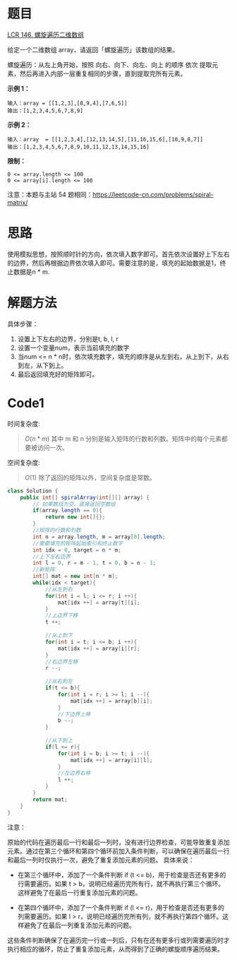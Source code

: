 # 题目
[LCR 146. 螺旋遍历二维数组](https://leetcode.cn/problems/shun-shi-zhen-da-yin-ju-zhen-lcof/description/)

给定一个二维数组 array，请返回「螺旋遍历」该数组的结果。

螺旋遍历：从左上角开始，按照 向右、向下、向左、向上 的顺序 依次 提取元素，然后再进入内部一层重复相同的步骤，直到提取完所有元素。



**示例 1：**
``` 
输入：array = [[1,2,3],[8,9,4],[7,6,5]]
输出：[1,2,3,4,5,6,7,8,9]
```
**示例 2：**
``` 
输入：array  = [[1,2,3,4],[12,13,14,5],[11,16,15,6],[10,9,8,7]]
输出：[1,2,3,4,5,6,7,8,9,10,11,12,13,14,15,16]
```


**限制：**
``` 
0 <= array.length <= 100
0 <= array[i].length <= 100
```
注意：本题与主站 54 题相同：https://leetcode-cn.com/problems/spiral-matrix/

# 思路
使用模拟思想，按照顺时针的方向，依次填入数字即可。首先依次设置好上下左右的边界，然后再根据边界依次填入即可。需要注意的是，填充的起始数据是1，终止数据是n * m.

# 解题方法
具体步骤：
1. 设置上下左右的边界，分别是t, b, l, r
2. 设置一个变量num，表示当前填充的数字
3. 当num <= n * n时，依次填充数字，填充的顺序是从左到右，从上到下，从右到左，从下到上。
4. 最后返回填充好的矩阵即可。

# Code1
时间复杂度:
> $O(n * m)$  其中 m 和 n 分别是输入矩阵的行数和列数。矩阵中的每个元素都要被访问一次。

空间复杂度:
> $O(1)$   除了返回的矩阵以外，空间复杂度是常数。


```Java
class Solution {
    public int[] spiralArray(int[][] array) {
        // 如果数组为空，直接返回空数组
        if(array.length == 0){
            return new int[]{};
        }
        //矩阵的行数和列数
        int n = array.length, m = array[0].length;
        //需要填充的矩阵起始索引和终止数字
        int idx = 0, target = n * m;
        //上下左右边界
        int l = 0, r = m - 1, t = 0, b = n - 1;
        //新矩阵
        int[] mat = new int[n * m];
        while(idx < target){
            //从左到右
            for(int i = l; i <= r; i ++){
                mat[idx ++] = array[t][i];
            }
            //上边界下移
            t ++;
            
            //从上到下
            for(int i = t; i <= b; i ++){
                mat[idx ++] = array[i][r];
            }
            //右边界左移
            r --;
            
            //从右到左
            if(t <= b){
                for(int i = r; i >= l; i --){
                    mat[idx ++] = array[b][i];
                }
                //下边界上移
                b --;
            }
            
            //从下到上
            if(l <= r){
                for(int i = b; i >= t; i --){
                    mat[idx ++] = array[i][l];
                }
                //左边界右移
                l ++;
            }
        }
        return mat;
    }
}
```

注意：

原始的代码在遍历最后一行和最后一列时，没有进行边界检查，可能导致重复添加元素。通过在第三个循环和第四个循环前加入条件判断，可以确保在遍历最后一行和最后一列时仅执行一次，避免了重复添加元素的问题。
具体来说：

* 在第三个循环中，添加了一个条件判断 if (t <= b)，用于检查是否还有更多的行需要遍历。如果 t > b，说明已经遍历完所有行，就不再执行第三个循环。这样避免了在最后一行重复添加元素的问题。

* 在第四个循环中，添加了一个条件判断 if (l <= r)，用于检查是否还有更多的列需要遍历。如果 l > r，说明已经遍历完所有列，就不再执行第四个循环。这样避免了在最后一列重复添加元素的问题。

这些条件判断确保了在遍历完一行或一列后，只有在还有更多行或列需要遍历时才执行相应的循环，防止了重复添加元素，从而得到了正确的螺旋顺序遍历结果。